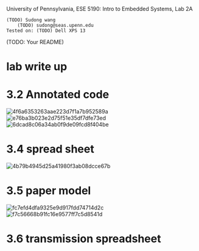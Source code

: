 University of Pennsylvania, ESE 5190: Intro to Embedded Systems, Lab 2A

    (TODO) Sudong wang
        (TODO) sudong@seas.upenn.edu
    Tested on: (TODO) Dell XPS 13

(TODO: Your README)
# lab write up
# 3.2  Annotated code 
![4f6a6353263aae223d7f1a7b952589a](https://user-images.githubusercontent.com/113209201/196401858-9d49b5d2-d75b-4555-83e9-dd48ee00708b.jpg)
![e76ba3b023e2d75f51e35df7dfe73ed](https://user-images.githubusercontent.com/113209201/196401872-2410786e-a759-4217-b8df-131a59af1992.jpg)
![6dcad8c06a34ab0f9de09fcd8f404be](https://user-images.githubusercontent.com/113209201/196401891-1d751f45-0a97-4840-8b6f-ace2a364ba9d.jpg)

# 3.4 spread sheet
![4b79b4945d25a41980f3ab08dcce67b](https://user-images.githubusercontent.com/113209201/196401935-fe56020e-141b-4546-9d0b-01a89f85f93f.jpg)

# 3.5 paper model
![fc7efd4dfa9325e9d917fdd74714d2c](https://user-images.githubusercontent.com/113209201/196401975-1db43aea-cd58-411d-a7ab-7a4503680296.jpg)
![f7c56668b91fc16e9577ff7c5d8541d](https://user-images.githubusercontent.com/113209201/196402005-6227246c-9303-4a68-a4ce-9b9c79d3a583.jpg)

# 3.6 transmission spreadsheet




